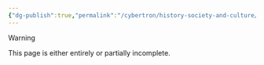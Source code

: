 ```yaml
---
{"dg-publish":true,"permalink":"/cybertron/history-society-and-culture/cybertronian-unification/","noteIcon":"default"}
---
```

  
>[!warning] 
>This page is either entirely or partially incomplete. 


